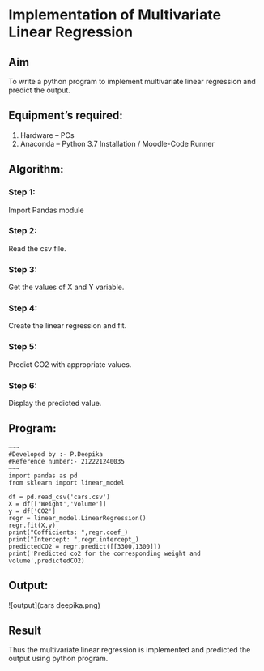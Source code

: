 # Implementation of Multivariate Linear Regression
## Aim
To write a python program to implement multivariate linear regression and predict the output.
## Equipment’s required:
1.	Hardware – PCs
2.	Anaconda – Python 3.7 Installation / Moodle-Code Runner
## Algorithm:
### Step 1:
Import Pandas module

### Step 2:
Read the csv file.

### Step 3:
Get the values of X and Y variable.

### Step 4:
Create the linear regression and fit.

### Step 5:
Predict CO2 with appropriate values.

### Step 6:
Display the predicted value.

## Program:
```
~~~
#Developed by :- P.Deepika
#Reference number:- 212221240035
~~~
import pandas as pd
from sklearn import linear_model

df = pd.read_csv('cars.csv')
X = df[['Weight','Volume']]
y = df['CO2']
regr = linear_model.LinearRegression()
regr.fit(X,y)
print("Cofficients: ",regr.coef_)
print("Intercept: ",regr.intercept_)
predictedCO2 = regr.predict([[3300,1300]])
print('Predicted co2 for the corresponding weight and volume',predictedCO2)

```
## Output:
![output](cars deepika.png)



## Result
Thus the multivariate linear regression is implemented and predicted the output using python program.
